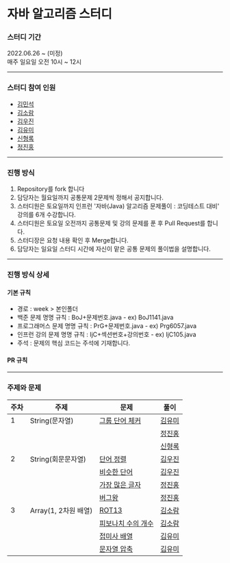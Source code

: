 # 자바 알고리즘 스터디

### 스터디 기간
2022.06.26 ~ (미정)</br>
매주 일요일 오전 10시 ~ 12시


---
### 스터디 참여 인원
* [김민석]()
* [김소람](https://github.com/soram1119)
* [김우진](https://github.com/dnwlsrla40)
* [김유미](https://github.com/gkfgran5037)
* [신형록](https://github.com/hrshins)
* [정진홍](https://github.com/hongcoding94)


---
### 진행 방식
1. Repository를 fork 합니다
2. 담당자는 월요일까지 공통문제 2문제씩 정해서 공지합니다.
3. 스터디원은 토요일까지 인프런 '자바(Java) 알고리즘 문제풀이 : 코딩테스트 대비' 강의를 6개 수강합니다.
4. 스터디원은 토요일 오전까지 공통문제 및 강의 문제를 푼 후 Pull Request를 합니다.
5. 스터디장은 요청 내용 확인 후 Merge합니다.
6. 담당자는 일요일 스터디 시간에 자신이 맡은 공통 문제의 풀이법을 설명합니다. 


---
### 진행 방식 상세

#### 기본 규칙
* 경로 : week > 본인폴더
* 백준 문제 명명 규칙 : BoJ+문제번호.java - ex) BoJ1141.java
* 프로그래머스 문제 명명 규칙 : PrG+문제번호.java - ex) Prg6057.java
* 인프런 강의 문제 명명 규칙 : IjC+섹션번호+강의번호 - ex) IjC105.java
* 주석 : 문제의 핵심 코드는 주석에 기재합니다.

#### PR 규칙


---
### 주제와 문제

| 주차 | 주제               | 문제                                                   | 풀이                                           |
|------|--------------------|--------------------------------------------------------|------------------------------------------------|
| 1    | String(문자열)     | [그룹 단어 체커](https://www.acmicpc.net/problem/1316) | [김유미](src/week1/yumi/GroupWordChecker.java)   |
|      |                    | []()                                                   | [정진홍]()                                     |
|      |                    | []()                                                   | [신형록]()                                     |
| 2    | String(회문문자열) | [단어 정렬](https://www.acmicpc.net/problem/1181)      | [김우진](src/week2/woojin/BoJ1181.java)|
|      |                    | [비슷한 단어](https://www.acmicpc.net/problem/1411)    | [김우진](src/week2/woojin/BoJ1411.java)|
|      |                    | [가장 많은 글자](https://www.acmicpc.net/problem/1371) | [정진홍](src/week2/hong/(1371번)%20가장%20많은%20글자.java)|
|      |                    | [버그왕](https://www.acmicpc.net/problem/3447)         | [정진홍](src/week2/hong/(3447번)%20버그왕.java)|
| 3    | Array(1, 2차원 배열) | [ROT13](https://www.acmicpc.net/problem/11655)         | [김소람]()|
|      |                    | [피보나치 수의 개수](https://www.acmicpc.net/problem/6571) | [김소람]()|
|      |                    | [접미사 배열](https://www.acmicpc.net/problem/11656) | [김유미]()|
|      |                    | [문자열 압축](https://programmers.co.kr/learn/courses/30/lessons/60057) | [김유미]()|


